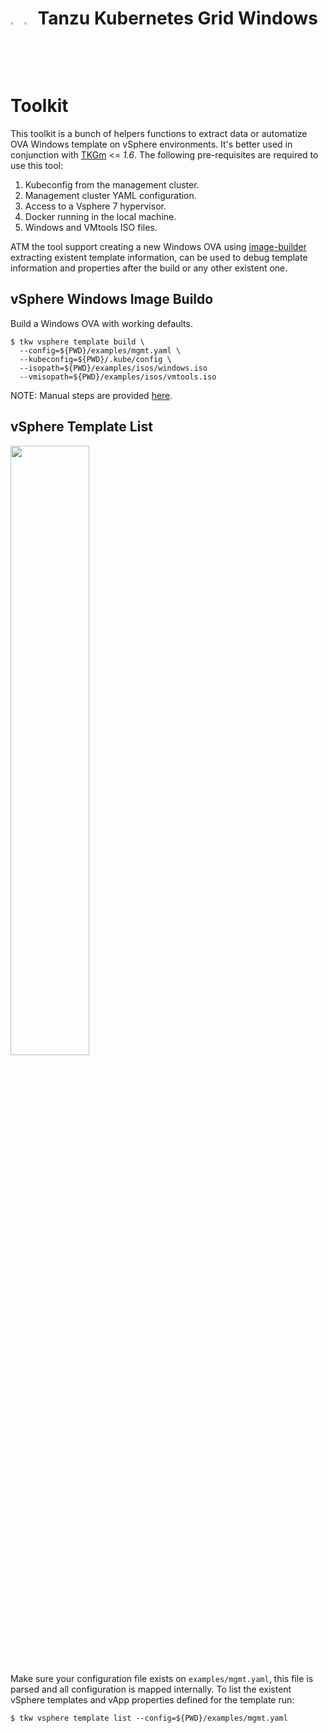 # <img src="https://upload.wikimedia.org/wikipedia/commons/8/87/Windows_logo_-_2021.svg" data-canonical-src="https://upload.wikimedia.org/wikipedia/commons/8/87/Windows_logo_-_2021.svg" width="3%"/>   <img src="https://avatars.githubusercontent.com/u/54452117?s=200&v=4" data-canonical-src="https://avatars.githubusercontent.com/u/54452117?s=200&v=4" width="3%"/> Tanzu Kubernetes Grid Windows Toolkit

This toolkit is a bunch of helpers functions to extract data or automatize OVA
Windows template on vSphere environments. It's better used in conjunction with
[TKGm](https://github.com/vmware-tanzu/tanzu-framework) <= *1.6*. The following 
pre-requisites are required to use this tool:

1. Kubeconfig from the management cluster.
2. Management cluster YAML configuration.
3. Access to a Vsphere 7 hypervisor.
4. Docker running in the local machine.
5. Windows and VMtools ISO files.

ATM the tool support creating a new Windows OVA using 
[image-builder](https://github.com/kubernetes-sigs/image-builder)
extracting existent template information, can be used to debug template information and properties
after the build or any other existent one.

## vSphere Windows Image Buildo


Build a Windows OVA with working defaults.

```shell
$ tkw vsphere template build \
  --config=${PWD}/examples/mgmt.yaml \
  --kubeconfig=${PWD}/.kube/config \
  --isopath=${PWD}/examples/isos/windows.iso
  --vmisopath=${PWD}/examples/isos/vmtools.iso
```

NOTE: Manual steps are provided [here](https://docs.vmware.com/en/VMware-Tanzu-Kubernetes-Grid/1.6/vmware-tanzu-kubernetes-grid-16/GUID-build-images-windows.html).

## vSphere Template List


<img src="https://user-images.githubusercontent.com/1223213/190836839-c6791eff-f109-4a30-821d-64f68c18c0b8.png" data-canonical-src="https://user-images.githubusercontent.com/1223213/190836839-c6791eff-f109-4a30-821d-64f68c18c0b8.png" width="50%" />

Make sure your configuration file exists on `examples/mgmt.yaml`, this file is parsed
and all configuration is mapped internally. To list the existent vSphere templates and 
vApp properties defined for the template run:

```shell
$ tkw vsphere template list --config=${PWD}/examples/mgmt.yaml
```